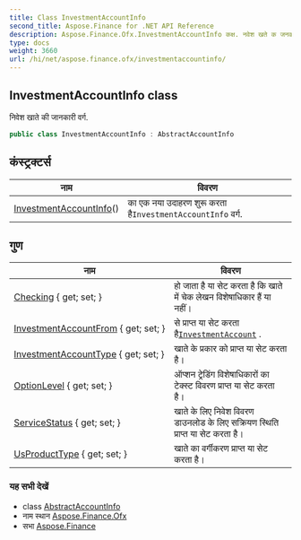 ```yaml
---
title: Class InvestmentAccountInfo
second_title: Aspose.Finance for .NET API Reference
description: Aspose.Finance.Ofx.InvestmentAccountInfo कक्ष. नवेश खते क जनकर वर्ग.
type: docs
weight: 3660
url: /hi/net/aspose.finance.ofx/investmentaccountinfo/
---
```

## InvestmentAccountInfo class

निवेश खाते की जानकारी वर्ग.

```csharp
public class InvestmentAccountInfo : AbstractAccountInfo
```

## कंस्ट्रक्टर्स

| नाम | विवरण |
| --- | --- |
| [InvestmentAccountInfo](investmentaccountinfo/)() | का एक नया उदाहरण शुरू करता है`InvestmentAccountInfo` वर्ग. |

## गुण

| नाम | विवरण |
| --- | --- |
| [Checking](../../aspose.finance.ofx/investmentaccountinfo/checking/) { get; set; } | हो जाता है या सेट करता है कि खाते में चेक लेखन विशेषाधिकार हैं या नहीं। |
| [InvestmentAccountFrom](../../aspose.finance.ofx/investmentaccountinfo/investmentaccountfrom/) { get; set; } | से प्राप्त या सेट करता है[`InvestmentAccount`](../investmentaccount/) . |
| [InvestmentAccountType](../../aspose.finance.ofx/investmentaccountinfo/investmentaccounttype/) { get; set; } | खाते के प्रकार को प्राप्त या सेट करता है। |
| [OptionLevel](../../aspose.finance.ofx/investmentaccountinfo/optionlevel/) { get; set; } | ऑप्शन ट्रेडिंग विशेषाधिकारों का टेक्स्ट विवरण प्राप्त या सेट करता है। |
| [ServiceStatus](../../aspose.finance.ofx/investmentaccountinfo/servicestatus/) { get; set; } | खाते के लिए निवेश विवरण डाउनलोड के लिए सक्रियण स्थिति प्राप्त या सेट करता है। |
| [UsProductType](../../aspose.finance.ofx/investmentaccountinfo/usproducttype/) { get; set; } | खाते का वर्गीकरण प्राप्त या सेट करता है। |

### यह सभी देखें

* class [AbstractAccountInfo](../abstractaccountinfo/)
* नाम स्थान [Aspose.Finance.Ofx](../../aspose.finance.ofx/)
* सभा [Aspose.Finance](../../)


